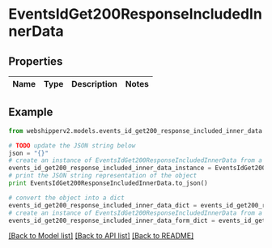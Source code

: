 # EventsIdGet200ResponseIncludedInnerData


## Properties
Name | Type | Description | Notes
------------ | ------------- | ------------- | -------------

## Example

```python
from webshipperv2.models.events_id_get200_response_included_inner_data import EventsIdGet200ResponseIncludedInnerData

# TODO update the JSON string below
json = "{}"
# create an instance of EventsIdGet200ResponseIncludedInnerData from a JSON string
events_id_get200_response_included_inner_data_instance = EventsIdGet200ResponseIncludedInnerData.from_json(json)
# print the JSON string representation of the object
print EventsIdGet200ResponseIncludedInnerData.to_json()

# convert the object into a dict
events_id_get200_response_included_inner_data_dict = events_id_get200_response_included_inner_data_instance.to_dict()
# create an instance of EventsIdGet200ResponseIncludedInnerData from a dict
events_id_get200_response_included_inner_data_form_dict = events_id_get200_response_included_inner_data.from_dict(events_id_get200_response_included_inner_data_dict)
```
[[Back to Model list]](../README.md#documentation-for-models) [[Back to API list]](../README.md#documentation-for-api-endpoints) [[Back to README]](../README.md)


